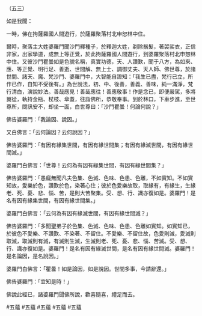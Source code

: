 （五三）

如是我聞：

一時，佛在拘薩羅國人間遊行，於薩羅聚落村北申恕林中住。

爾時，聚落主大姓婆羅門聞沙門釋種子，於釋迦大姓，剃除鬚髮，著袈裟衣，正信非家，出家學道，成無上等正覺，於此拘薩羅國人間遊行，到婆羅聚落村北申恕林中住。又彼沙門瞿曇如是色貌名稱，真實功德，天、人讚歎，聞于八方，為如來、應、等正覺、明行足、善逝、世間解、無上士、調御丈夫、天人師、佛世尊，於諸世間、諸天、魔、梵沙門、婆羅門中，大智能自證知：「我生已盡，梵行已立，所作已作，自知不受後有。」為世說法，初、中、後善，善義、善味，純一滿淨，梵行清白，演說妙法。善哉應見！善哉應往！善應敬事！作是念已，即便嚴駕，多將翼從，執持金瓶、杖枝、傘蓋，往詣佛所，恭敬奉事。到於林口，下車步進，至世尊所，問訊安不，却坐一面，白世尊曰：「沙門瞿曇！何論何說？」

佛告婆羅門：「我論因、說因。」

又白佛言：「云何論因？云何說因？」

佛告婆羅門：「有因有緣集世間，有因有緣世間集；有因有緣滅世間，有因有緣世間滅。」

婆羅門白佛言：「世尊！云何為有因有緣集世間，有因有緣世間集？」

佛告婆羅門：「愚癡無聞凡夫色集、色滅、色味、色患、色離，不如實知。不如實知故，愛樂於色，讚歎於色，染著心住；彼於色愛樂故取，取緣有，有緣生，生緣老、死、憂、悲、惱、苦，是則大苦聚集。受、想、行、識亦復如是。婆羅門！是名有因有緣集世間，有因有緣世間集。」

婆羅門白佛言：「云何為有因有緣滅世間，有因有緣世間滅？」

佛告婆羅門：「多聞聖弟子於色集、色滅、色味、色患、色離如實知。如實知已，於彼色不愛樂、不讚歎、不染著、不留住。不愛樂、不留住故，色愛則滅，愛滅則取滅，取滅則有滅，有滅則生滅，生滅則老、死、憂、悲、惱、苦滅。受、想、行、識亦復如是。婆羅門！是名有因有緣滅世間，是名有因有緣世間滅。婆羅門！是名論因，是名說因。」

婆羅門白佛言：「瞿曇！如是論因，如是說因。世間多事，今請辭還。」

佛告婆羅門：「宜知是時！」

佛說此經已，諸婆羅門聞佛所說，歡喜隨喜，禮足而去。






#五蘊
#五蘊
#五蘊
#五蘊
#五蘊
